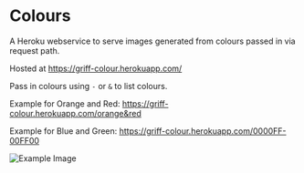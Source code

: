 # Colours

A Heroku webservice to serve images generated from colours passed in via request path.

Hosted at https://griff-colour.herokuapp.com/

Pass in colours using `-` or `&` to list colours.

Example for Orange and Red:
https://griff-colour.herokuapp.com/orange&red

Example for Blue and Green:
https://griff-colour.herokuapp.com/0000FF-00FF00

<img src="https://griff-colour.herokuapp.com/red-green-blue-orange-yellow" alt="Example Image">
